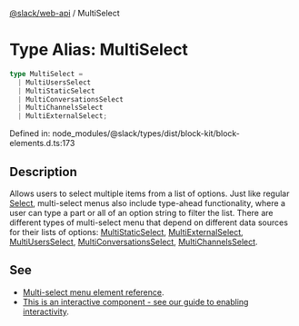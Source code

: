 [@slack/web-api](../index.md) / MultiSelect

# Type Alias: MultiSelect

```ts
type MultiSelect = 
  | MultiUsersSelect
  | MultiStaticSelect
  | MultiConversationsSelect
  | MultiChannelsSelect
  | MultiExternalSelect;
```

Defined in: node\_modules/@slack/types/dist/block-kit/block-elements.d.ts:173

## Description

Allows users to select multiple items from a list of options.
Just like regular [Select](Select.md), multi-select menus also include type-ahead functionality, where a user can type a
part or all of an option string to filter the list.
There are different types of multi-select menu that depend on different data sources for their lists of options:
[MultiStaticSelect](../interfaces/MultiStaticSelect.md), [MultiExternalSelect](../interfaces/MultiExternalSelect.md), [MultiUsersSelect](../interfaces/MultiUsersSelect.md), [MultiConversationsSelect](../interfaces/MultiConversationsSelect.md),
[MultiChannelsSelect](../interfaces/MultiChannelsSelect.md).

## See

 - [Multi-select menu element reference](https://api.slack.com/reference/block-kit/block-elements#multi_select).
 - [This is an interactive component - see our guide to enabling interactivity](https://api.slack.com/interactivity/handling).
